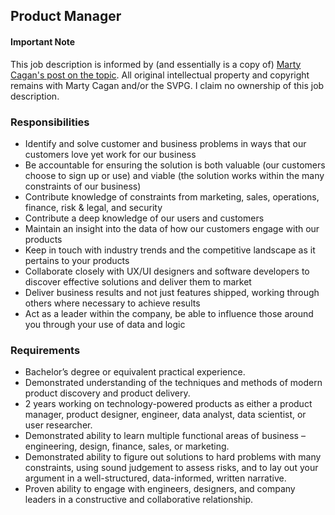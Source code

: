 ## Product Manager

#### Important Note
This job description is informed by (and essentially is a copy of) [Marty Cagan's post on the topic](https://svpg.com/product-manager-job-description/).
All original intellectual property and copyright remains with Marty Cagan and/or the SVPG. I claim no ownership of this job description.

### Responsibilities
- Identify and solve customer and business problems in ways that our customers love yet work for our business
- Be accountable for ensuring the solution is both valuable (our customers choose to sign up or use) and viable (the solution works within the many constraints of our business)
- Contribute knowledge of constraints from marketing, sales, operations, finance, risk & legal, and security
- Contribute a deep knowledge of our users and customers
- Maintain an insight into the data of how our customers engage with our products
- Keep in touch with industry trends and the competitive landscape as it pertains to your products
- Collaborate closely with UX/UI designers and software developers to discover effective solutions and deliver them to market
- Deliver business results and not just features shipped, working through others where necessary to achieve results
- Act as a leader within the company, be able to influence those around you through your use of data and logic


### Requirements
- Bachelor’s degree or equivalent practical experience.
- Demonstrated understanding of the techniques and methods of modern product discovery and product delivery.
- 2 years working on technology-powered products as either a product manager, product designer, engineer, data analyst, data scientist, or user researcher. 
- Demonstrated ability to learn multiple functional areas of business – engineering, design, finance, sales, or marketing.
- Demonstrated ability to figure out solutions to hard problems with many constraints, using sound judgement to assess risks, and to lay out your argument in a well-structured, data-informed, written narrative.
- Proven ability to engage with engineers, designers, and company leaders in a constructive and collaborative relationship.

